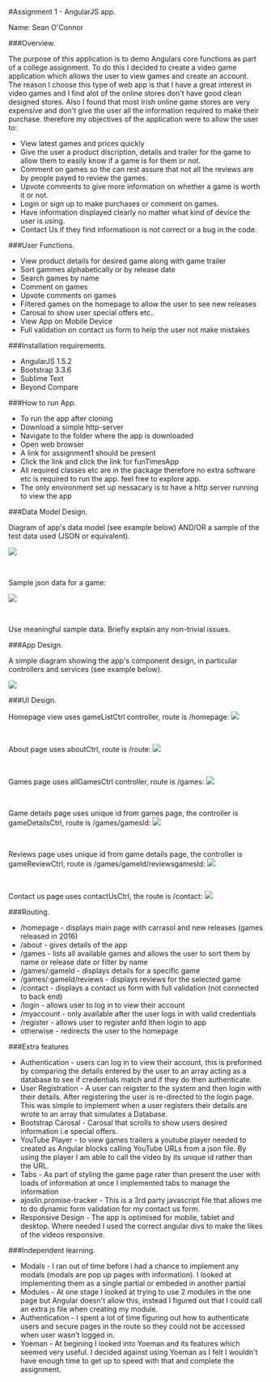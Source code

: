 #Assignment 1 - AngularJS app.

Name: Sean O'Connor

###Overview.

The purpose of this application is to demo Angulars core functions as part of a college assignment. To do this I decided to create a video game application which allows the user to view games and create an account. The reason I choose this type of web app is that I have a great interest in video games and I find alot of the online stores don't have good clean designed stores. Also I found that most Irish online game stores are very expensive and don't give the user all the information required to make their purchase. therefore my objectives of the application were to allow the user to: 

+ View latest games and prices quickly 
+ Give the user a product discription, details and trailer for the game to allow them to easily know if a game is for them or not. 
+ Comment on games so the can rest assure that not all the reviews are by people payed to review the games. 
+ Upvote comments to give more information on whether a game is worth it or not. 
+ Login or sign up to make purchases or comment on games. 
+ Have information displayed clearly no matter what kind of device the user is using. 
+ Contact Us if they find informatioon is not correct or a bug in the code.  


###User Functions.
 
 + View product details for desired game along with game trailer 
 + Sort gammes alphabetically or by release date
 + Search games by name
 + Comment on games
 + Upvote comments on games
 + Filtered games on the homepage to allow the user to see new releases
 + Carosal to show user special offers etc..
 + View App on Mobile Device
 + Full validation on contact us form to help the user not make mistakes

###Installation requirements.

+ AngularJS 1.5.2
+ Bootstrap 3.3.6
+ Sublime Text
+ Beyond Compare

###How to run App.

+ To run the app after cloning
+ Download a simple http-server 
+ Navigate to the folder where the app is downloaded
+ Open web browser
+ A link for assignment1 should be present
+ Click the link and click the link for funTimesApp
+ All required classes etc are in the package therefore no extra software etc is required to run the app. 
feel free to explore app. 
+ The only environment set up nessacary is to have a http server running to view the app

###Data Model Design.

Diagram of app's data model (see example below) AND/OR a sample of the test data used (JSON or equivalent).

![][image1]

<br>

Sample json data for a game:

![][image2]

<br>

Use meaningful sample data. Briefly explain any non-trivial issues.

###App Design.

A simple diagram showing the app's component design, in particular controllers and services (see example below).

![][image3]

###UI Design.

Homepage view uses gameListCtrl controller, route is /homepage:
![][image4]

<br>

About page uses aboutCtrl, route is /route:
![][image5]

<br>

Games page uses allGamesCtrl controller, route is /games:
![][image6]

<br>

Game details page uses unique id from games page, the controller is gameDetailsCtrl, route is /games/gamesId:
![][image7]

<br>

Reviews page uses unique id from game details page, the controller is gameReviewCtrl, route is /games/gameId/reviewsgamesId:
![][image8]

<br>

Contact us page uses contactUsCtrl, the route is /contact:
![][image9]

###Routing.

+ /homepage - displays main page with carrasol and new releases (games released in 2016)
+ /about - gives details of the app 
+ /games - lists all available games and allows the user to sort them by name or release date or filter by name
+ /games/:gameId - displays details for a specific game
+ /games/:gameId/reviews - displays reviews for the selected game
+ /contact - displays a contact us form with full validation (not connected to back end)
+ /login - allows user to log in to view their account
+ /myaccount - only available after the user logs in with valid credentials
+ /register - allows user to register anfd lthen login to app
+ otherwise - redirects the user to the homepage

###Extra features

+ Authentication - users can log in to view their account, this is preformed by comparing the details entered by the user to an array acting as a database to see if credentials match and if they do then authenticate. 
+ User Registration - A user can reigster to the system and then login with their details. After registering the user is re-directed to the login page. This was simple to implement when a user registers their details are wrote to an array that simulates a Database. 
+ Bootstrap Carosal - Carosal that scrolls to show users desired information i.e special offers. 
+ YouTube Player - to view games trailers a youtube player needed to created as Angular blocks calling YouTube URLs from a json file. By using the player I am able to call the video by its unique id rather than the URL. 
+ Tabs - As part of styling the game page rater than present the user with loads of information at once I implemented tabs to manage the information
+ ajoslin.promise-tracker - This is a 3rd party javascript file that allows me to do dynamic form validation for my contact us form. 
+ Responsive Design - The app is optimised for mobile, tablet and desktop. Where needed I used the correct angular divs to make the likes of the videos responsive. 

###Independent learning.
+ Modals - I ran out of time before i had a chance to implement any modals (modals are pop up pages with information). I looked at implementing them as a single partial or embeded in another partial
+ Modules - At one stage I looked at trying to use 2 modules in the one page but Angular doesn't allow this, instead I figured out that I could call an extra js file when creating my module. 
+ Authentication - I spent a lot of time figuring out how to authenticate users and secure pages in the route so they could not be accessed when user wasn't logged in. 
+ Yoeman - At begining I looked into Yoeman and its features which seemed very useful. I decided against using Yoeman as I felt I wouldn't have enough time to get up to speed with that and complete the assignment. 

[image1]: ./support/model.png
[image2]: ./support/gameJsonData.png
[image3]: ./support/componentDesign.png
[image4]: ./support/homepage.png
[image5]: ./support/about.png
[image6]: ./support/allGames.png
[image7]: ./support/gameDetails.png
[image8]: ./support/reviews.png
[image9]: ./support/contactUs.png
